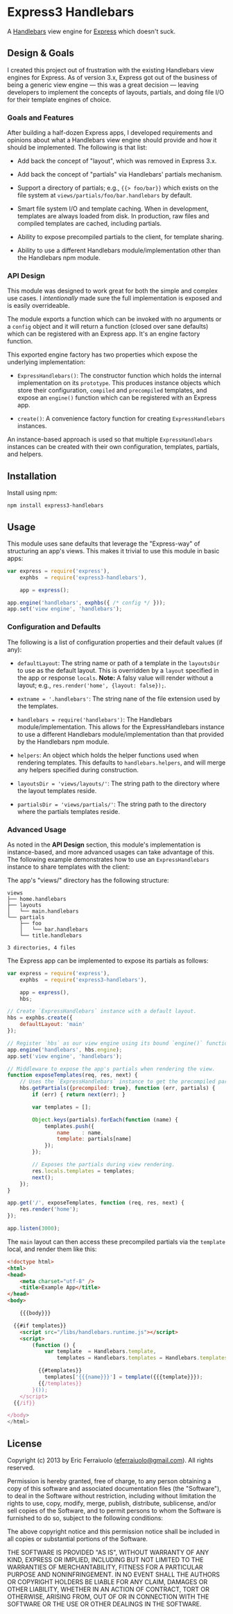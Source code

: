 Express3 Handlebars
===================

A [Handlebars][] view engine for [Express][] which doesn't suck.

[Express]: https://github.com/visionmedia/express
[Handlebars]: https://github.com/wycats/handlebars.js

Design & Goals
--------------

I created this project out of frustration with the existing Handlebars view
engines for Express. As of version 3.x, Express got out of the business of being
a generic view engine — this was a great decision — leaving developers to
implement the concepts of layouts, partials, and doing file I/O for their
template engines of choice.

### Goals and Features

After building a half-dozen Express apps, I developed requirements and opinions
about what a Handlebars view engine should provide and how it should be
implemented. The following is that list:

* Add back the concept of "layout", which was removed in Express 3.x.

* Add back the concept of "partials" via Handlebars' partials mechanism.

* Support a directory of partials; e.g., `{{> foo/bar}}` which exists on the
  file system at `views/partials/foo/bar.handlebars` by default.

* Smart file system I/O and template caching. When in development, templates are
  always loaded from disk. In production, raw files and compiled templates are
  cached, including partials.

* Ability to expose precompiled partials to the client, for template sharing.

* Ability to use a different Handlebars module/implementation other than the
  Handlebars npm module.

### API Design

This module was designed to work great for both the simple and complex use
cases. I _intentionally_ made sure the full implementation is exposed and is
easily overrideable.

The module exports a function which can be invoked with no arguments or a
`config` object and it will return a function (closed over sane defaults) which
can be registered with an Express app. It's an engine factory function.

This exported engine factory has two properties which expose the underlying
implementation:

* `ExpressHandlebars()`: The constructor function which holds the internal
  implementation on its `prototype`. This produces instance objects which store
  their configuration, `compiled` and `precompiled` templates, and expose an
  `engine()` function which can be registered with an Express app.

* `create()`: A convenience factory function for creating `ExpressHandlebars`
  instances.

An instance-based approach is used so that multiple `ExpressHandlebars`
instances can be created with their own configuration, templates, partials, and
helpers.

Installation
------------

Install using npm:

    npm install express3-handlebars

Usage
-----

This module uses sane defaults that leverage the "Express-way" of structuring an
app's views. This makes it trivial to use this module in basic apps:

```javascript
var express = require('express'),
    exphbs  = require('express3-handlebars'),

    app = express();

app.engine('handlebars', exphbs({ /* config */ }));
app.set('view engine', 'handlebars');
```

### Configuration and Defaults

The following is a list of configuration properties and their default values
(if any):

* `defaultLayout`: The string name or path of a template in the `layoutsDir` to
  use as the default layout. This is overridden by a `layout` specified in the
  app or response `locals`. **Note:** A falsy value will render without a
  layout; e.g., `res.render('home', {layout: false});`.

* `extname = '.handlebars'`: The string nane of the file extension used by the
  templates.

* `handlebars = require('handlebars')`: The Handlebars module/implementation.
  This allows for the ExpressHandlebars instance to use a different Handlebars
  module/implementation than that provided by the Handlebars npm module.

* `helpers`: An object which holds the helper functions used when rendering
  templates. This defaults to `handlebars.helpers`, and will merge any helpers
  specified during construction.

* `layoutsDir = 'views/layouts/'`: The string path to the directory where the
  layout templates reside.

* `partialsDir = 'views/partials/'`: The string path to the directory where the
  partials templates reside.

### Advanced Usage

As noted in the **API Design** section, this module's implementation is
instance-based, and more advanced usages can take advantage of this. The
following example demonstrates how to use an `ExpressHandlebars` instance to
share templates with the client:

The app's "views/" directory has the following structure:

```
views
├── home.handlebars
├── layouts
│   └── main.handlebars
└── partials
    ├── foo
    │   └── bar.handlebars
    └── title.handlebars

3 directories, 4 files
```

The Express app can be implemented to expose its partials as follows:

```javascript
var express = require('express'),
    exphbs  = require('express3-handlebars'),

    app = express(),
    hbs;

// Create `ExpressHandlebars` instance with a default layout.
hbs = exphbs.create({
    defaultLayout: 'main'
});

// Register `hbs` as our view engine using its bound `engine()` function.
app.engine('handlebars', hbs.engine);
app.set('view engine', 'handlebars');

// Middleware to expose the app's partials when rendering the view.
function exposeTemplates(req, res, next) {
    // Uses the `ExpressHandlebars` instance to get the precompiled partials.
    hbs.getPartials({precompiled: true}, function (err, partials) {
        if (err) { return next(err); }

        var templates = [];

        Object.keys(partials).forEach(function (name) {
            templates.push({
                name    : name,
                template: partials[name]
            });
        });

        // Exposes the partials during view rendering.
        res.locals.templates = templates;
        next();
    });
}

app.get('/', exposeTemplates, function (req, res, next) {
    res.render('home');
});

app.listen(3000);
```

The `main` layout can then access these precompiled partials via the `template`
local, and render them like this:

```html
<!doctype html>
<html>
<head>
    <meta charset="utf-8" />
    <title>Example App</title>
</head>
<body>

    {{{body}}}

  {{#if templates}}
    <script src="/libs/handlebars.runtime.js"></script>
    <script>
        (function () {
            var template  = Handlebars.template,
                templates = Handlebars.templates = Handlebars.templates || {};

          {{#templates}}
            templates['{{{name}}}'] = template({{{template}}});
          {{/templates}}
        }());
    </script>
  {{/if}}

</body>
</html>
```

License
-------

Copyright (c) 2013 by Eric Ferraiuolo (eferraiuolo@gmail.com). All rights reserved.

Permission is hereby granted, free of charge, to any person obtaining a copy of
this software and associated documentation files (the "Software"), to deal in
the Software without restriction, including without limitation the rights to
use, copy, modify, merge, publish, distribute, sublicense, and/or sell copies of
the Software, and to permit persons to whom the Software is furnished to do so,
subject to the following conditions:

The above copyright notice and this permission notice shall be included in all
copies or substantial portions of the Software.

THE SOFTWARE IS PROVIDED "AS IS", WITHOUT WARRANTY OF ANY KIND, EXPRESS OR
IMPLIED, INCLUDING BUT NOT LIMITED TO THE WARRANTIES OF MERCHANTABILITY, FITNESS
FOR A PARTICULAR PURPOSE AND NONINFRINGEMENT. IN NO EVENT SHALL THE AUTHORS OR
COPYRIGHT HOLDERS BE LIABLE FOR ANY CLAIM, DAMAGES OR OTHER LIABILITY, WHETHER
IN AN ACTION OF CONTRACT, TORT OR OTHERWISE, ARISING FROM, OUT OF OR IN
CONNECTION WITH THE SOFTWARE OR THE USE OR OTHER DEALINGS IN THE SOFTWARE.
